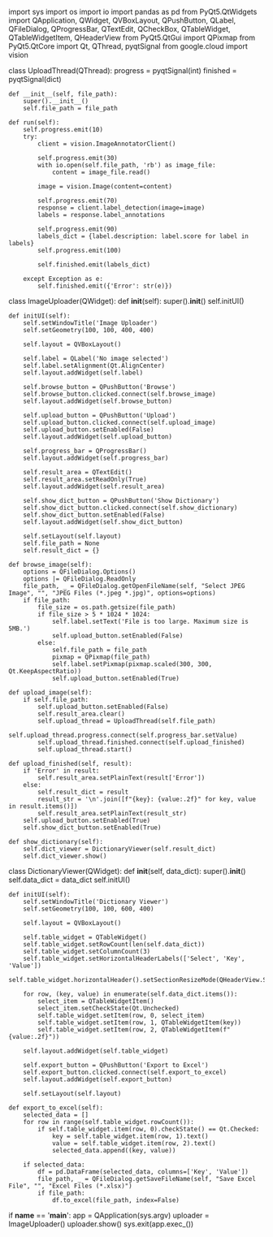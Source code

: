 import sys
import os
import io
import pandas as pd
from PyQt5.QtWidgets import QApplication, QWidget, QVBoxLayout, QPushButton, QLabel, QFileDialog, QProgressBar, QTextEdit, QCheckBox, QTableWidget, QTableWidgetItem, QHeaderView
from PyQt5.QtGui import QPixmap
from PyQt5.QtCore import Qt, QThread, pyqtSignal
from google.cloud import vision

class UploadThread(QThread):
    progress = pyqtSignal(int)
    finished = pyqtSignal(dict)
    
    def __init__(self, file_path):
        super().__init__()
        self.file_path = file_path

    def run(self):
        self.progress.emit(10)
        try:
            client = vision.ImageAnnotatorClient()

            self.progress.emit(30)
            with io.open(self.file_path, 'rb') as image_file:
                content = image_file.read()

            image = vision.Image(content=content)

            self.progress.emit(70)
            response = client.label_detection(image=image)
            labels = response.label_annotations

            self.progress.emit(90)
            labels_dict = {label.description: label.score for label in labels}
            self.progress.emit(100)
            
            self.finished.emit(labels_dict)

        except Exception as e:
            self.finished.emit({'Error': str(e)})


class ImageUploader(QWidget):
    def __init__(self):
        super().__init__()
        self.initUI()

    def initUI(self):
        self.setWindowTitle('Image Uploader')
        self.setGeometry(100, 100, 400, 400)

        self.layout = QVBoxLayout()

        self.label = QLabel('No image selected')
        self.label.setAlignment(Qt.AlignCenter)
        self.layout.addWidget(self.label)

        self.browse_button = QPushButton('Browse')
        self.browse_button.clicked.connect(self.browse_image)
        self.layout.addWidget(self.browse_button)

        self.upload_button = QPushButton('Upload')
        self.upload_button.clicked.connect(self.upload_image)
        self.upload_button.setEnabled(False)
        self.layout.addWidget(self.upload_button)

        self.progress_bar = QProgressBar()
        self.layout.addWidget(self.progress_bar)

        self.result_area = QTextEdit()
        self.result_area.setReadOnly(True)
        self.layout.addWidget(self.result_area)

        self.show_dict_button = QPushButton('Show Dictionary')
        self.show_dict_button.clicked.connect(self.show_dictionary)
        self.show_dict_button.setEnabled(False)
        self.layout.addWidget(self.show_dict_button)

        self.setLayout(self.layout)
        self.file_path = None
        self.result_dict = {}

    def browse_image(self):
        options = QFileDialog.Options()
        options |= QFileDialog.ReadOnly
        file_path, _ = QFileDialog.getOpenFileName(self, "Select JPEG Image", "", "JPEG Files (*.jpeg *.jpg)", options=options)
        if file_path:
            file_size = os.path.getsize(file_path)
            if file_size > 5 * 1024 * 1024:
                self.label.setText('File is too large. Maximum size is 5MB.')
                self.upload_button.setEnabled(False)
            else:
                self.file_path = file_path
                pixmap = QPixmap(file_path)
                self.label.setPixmap(pixmap.scaled(300, 300, Qt.KeepAspectRatio))
                self.upload_button.setEnabled(True)

    def upload_image(self):
        if self.file_path:
            self.upload_button.setEnabled(False)
            self.result_area.clear()
            self.upload_thread = UploadThread(self.file_path)
            self.upload_thread.progress.connect(self.progress_bar.setValue)
            self.upload_thread.finished.connect(self.upload_finished)
            self.upload_thread.start()
    
    def upload_finished(self, result):
        if 'Error' in result:
            self.result_area.setPlainText(result['Error'])
        else:
            self.result_dict = result
            result_str = '\n'.join([f"{key}: {value:.2f}" for key, value in result.items()])
            self.result_area.setPlainText(result_str)
        self.upload_button.setEnabled(True)
        self.show_dict_button.setEnabled(True)

    def show_dictionary(self):
        self.dict_viewer = DictionaryViewer(self.result_dict)
        self.dict_viewer.show()

class DictionaryViewer(QWidget):
    def __init__(self, data_dict):
        super().__init__()
        self.data_dict = data_dict
        self.initUI()

    def initUI(self):
        self.setWindowTitle('Dictionary Viewer')
        self.setGeometry(100, 100, 600, 400)

        self.layout = QVBoxLayout()

        self.table_widget = QTableWidget()
        self.table_widget.setRowCount(len(self.data_dict))
        self.table_widget.setColumnCount(3)
        self.table_widget.setHorizontalHeaderLabels(['Select', 'Key', 'Value'])
        self.table_widget.horizontalHeader().setSectionResizeMode(QHeaderView.Stretch)
        
        for row, (key, value) in enumerate(self.data_dict.items()):
            select_item = QTableWidgetItem()
            select_item.setCheckState(Qt.Unchecked)
            self.table_widget.setItem(row, 0, select_item)
            self.table_widget.setItem(row, 1, QTableWidgetItem(key))
            self.table_widget.setItem(row, 2, QTableWidgetItem(f"{value:.2f}"))
        
        self.layout.addWidget(self.table_widget)

        self.export_button = QPushButton('Export to Excel')
        self.export_button.clicked.connect(self.export_to_excel)
        self.layout.addWidget(self.export_button)

        self.setLayout(self.layout)

    def export_to_excel(self):
        selected_data = []
        for row in range(self.table_widget.rowCount()):
            if self.table_widget.item(row, 0).checkState() == Qt.Checked:
                key = self.table_widget.item(row, 1).text()
                value = self.table_widget.item(row, 2).text()
                selected_data.append((key, value))

        if selected_data:
            df = pd.DataFrame(selected_data, columns=['Key', 'Value'])
            file_path, _ = QFileDialog.getSaveFileName(self, "Save Excel File", "", "Excel Files (*.xlsx)")
            if file_path:
                df.to_excel(file_path, index=False)

if __name__ == '__main__':
    app = QApplication(sys.argv)
    uploader = ImageUploader()
    uploader.show()
    sys.exit(app.exec_())
